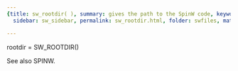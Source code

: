 ```yaml
---
{title: sw_rootdir( ), summary: gives the path to the SpinW code, keywords: sample,
  sidebar: sw_sidebar, permalink: sw_rootdir.html, folder: swfiles, mathjax: 'true'}

---
```

 
rootdir = SW_ROOTDIR()
 
See also SPINW.
 

